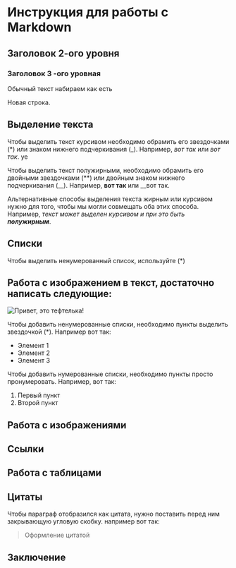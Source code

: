 # Инструкция для работы с Markdown

## Заголовок 2-ого уровня 
### Заголовок 3 -ого уровная 

Обычный текст набираем как есть

Новая строка.

## Выделение текста 

Чтобы выделить текст курсивом необходимо обрамить его звездочками (*) или знаком нижнего подчеркивания (_). Например, *вот так* или _вот так_.
ye

Чтобы выделить текст полужирными, необходимо обрамить его двойными звездочками (**) или двойным знаком нижнего подчеркивания (__).
Например, **вот так** или __вот так.

Альтернативные способы выделения текста жирным или курсивом нужно для того, чтобы мы могли совмещать оба этих способа. Например, _текст может выделен курсивом и при это быть **полужирным**_.

## Списки 
Чтобы выделить ненумерованный список, используйте (*)

## Работа с изображением в текст, достаточно написать следующие:
![Привет, это тефтелька!](Teftelka.jpg.jpg)

Чтобы добавить ненумерованные списки, необходимо пункты выделить звездочкой (*). Например вот так: 
* Элемент 1
* Элемент 2
* Элемент 3

Чтобы добавить нумерованные списки, необходимо пункты просто пронумеровать. 
Например, вот так:
1. Первый пункт 
2. Второй пункт 


## Работа с изображениями

## Ссылки 

## Работа с таблицами 

## Цитаты 

Чтобы параграф отобразился как цитата, нужно поставить перед ним закрывающую угловую скобку.
например вот так:

> Оформление цитатой 

## Заключение 